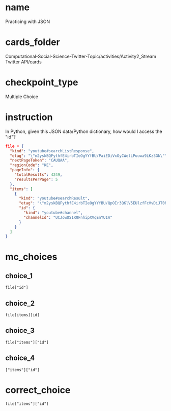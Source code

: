 # name

Practicing with JSON

# cards_folder

Computational-Social-Science-Twitter-Topic/activities/Activity2_Stream Twitter API/cards

# checkpoint_type

Multiple Choice

# instruction

In Python, given this JSON data/Python dictionary, how would I access the "id"?

```json
file = {
  "kind": "youtube#searchListResponse",
  "etag": "\"m2yskBQFythfE4irbTIeOgYYfBU/PaiEDiVxOyCWelLPuuwa9LKz3Gk\"",
  "nextPageToken": "CAUQAA",
  "regionCode": "KE",
  "pageInfo": {
    "totalResults": 4249,
    "resultsPerPage": 5
  },
  "items": [
    {
      "kind": "youtube#searchResult",
      "etag": "\"m2yskBQFythfE4irbTIeOgYYfBU/QpOIr3QKlV5EUlzfFcVvDiJT0hw\"",
      "id": {
        "kind": "youtube#channel",
        "channelId": "UCJowOS1R0FnhipXVqEnYU1A"
      }
    }
  ]
}
```

# mc_choices

## choice_1

```
file["id"]
```

## choice_2

```
file[items][id]
```

## choice_3

```
file["items"]["id"]
```

## choice_4

```
["items"]["id"]
```

# correct_choice

```
file["items"]["id"]
```

